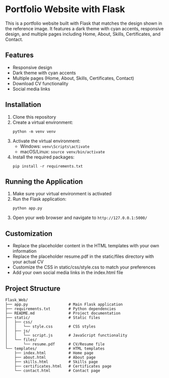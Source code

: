# Portfolio Website with Flask

This is a portfolio website built with Flask that matches the design shown in the reference image. It features a dark theme with cyan accents, responsive design, and multiple pages including Home, About, Skills, Certificates, and Contact.

## Features

- Responsive design
- Dark theme with cyan accents
- Multiple pages (Home, About, Skills, Certificates, Contact)
- Download CV functionality
- Social media links

## Installation

1. Clone this repository
2. Create a virtual environment:
   ```
   python -m venv venv
   ```
3. Activate the virtual environment:
   - Windows: `venv\Scripts\activate`
   - macOS/Linux: `source venv/bin/activate`
4. Install the required packages:
   ```
   pip install -r requirements.txt
   ```

## Running the Application

1. Make sure your virtual environment is activated
2. Run the Flask application:
   ```
   python app.py
   ```
3. Open your web browser and navigate to `http://127.0.0.1:5000/`

## Customization

- Replace the placeholder content in the HTML templates with your own information
- Replace the placeholder resume.pdf in the static/files directory with your actual CV
- Customize the CSS in static/css/style.css to match your preferences
- Add your own social media links in the index.html file

## Project Structure

```
Flask_Web/
├── app.py                  # Main Flask application
├── requirements.txt        # Python dependencies
├── README.md               # Project documentation
├── static/                 # Static files
│   ├── css/
│   │   └── style.css       # CSS styles
│   ├── js/
│   │   └── script.js       # JavaScript functionality
│   └── files/
│       └── resume.pdf      # CV/Resume file
└── templates/              # HTML templates
    ├── index.html          # Home page
    ├── about.html          # About page
    ├── skills.html         # Skills page
    ├── certificates.html   # Certificates page
    └── contact.html        # Contact page
```